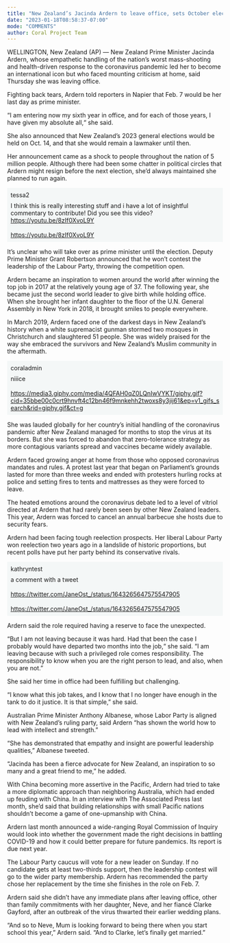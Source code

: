 ```yaml
---
title: "New Zealand’s Jacinda Ardern to leave office, sets October election"
date: "2023-01-18T08:58:37-07:00"
mode: "COMMENTS"
author: Coral Project Team
---
```



WELLINGTON, New Zealand (AP) — New Zealand Prime Minister Jacinda Ardern, whose empathetic handling of the nation’s worst mass-shooting and health-driven response to the coronavirus pandemic led her to become an international icon but who faced mounting criticism at home, said Thursday she was leaving office.

Fighting back tears, Ardern told reporters in Napier that Feb. 7 would be her last day as prime minister.

“I am entering now my sixth year in office, and for each of those years, I have given my absolute all,“ she said.

She also announced that New Zealand’s 2023 general elections would be held on Oct. 14, and that she would remain a lawmaker until then.

Her announcement came as a shock to people throughout the nation of 5 million people. Although there had been some chatter in political circles that Ardern might resign before the next election, she’d always maintained she planned to run again.

<div class="coral-comment-embed" style="background-color: #f4f7f7; padding: 8px;" data-commentID=327cc558-f419-4827-90fc-1c468677f698 data-allowReplies="true" data-reactionLabel="Respect"><div style="margin-bottom: 8px;">tessa2</div><div><div>I think this is really interesting stuff and i have a lot of insightful commentary to contribute! Did you see this video? <a href="https://youtu.be/8zIf0XvoL9Y" target="_blank" rel="noopener noreferrer ugc">https://youtu.be/8zIf0XvoL9Y</a><br></div><div><br><a href="https://youtu.be/8zIf0XvoL9Y" target="_blank" rel="noopener noreferrer ugc">https://youtu.be/8zIf0XvoL9Y</a></div></div></div>

It’s unclear who will take over as prime minister until the election. Deputy Prime Minister Grant Robertson announced that he won’t contest the leadership of the Labour Party, throwing the competition open.

Ardern became an inspiration to women around the world after winning the top job in 2017 at the relatively young age of 37. The following year, she became just the second world leader to give birth while holding office. When she brought her infant daughter to the floor of the U.N. General Assembly in New York in 2018, it brought smiles to people everywhere.

In March 2019, Ardern faced one of the darkest days in New Zealand’s history when a white supremacist gunman stormed two mosques in Christchurch and slaughtered 51 people. She was widely praised for the way she embraced the survivors and New Zealand’s Muslim community in the aftermath.

<div class="coral-comment-embed" style="background-color: #f4f7f7; padding: 8px;" data-commentID=f6562714-25f4-41bf-b1c1-fec0753e3b35 data-allowReplies="true" data-reactionLabel="Respect"><div style="margin-bottom: 8px;">coraladmin</div><div><div>niiice</div><div><br><a href="https://media3.giphy.com/media/4QFAH0qZ0LQnIwVYKT/giphy.gif?cid=35bbe00c0crt9hnvft4c12bn46f9mnkehh2twoxs8y3jij61&ep=v1_gifs_search&rid=giphy.gif&ct=g" target="_blank" rel="noopener noreferrer ugc">https://media3.giphy.com/media/4QFAH0qZ0LQnIwVYKT/giphy.gif?cid=35bbe00c0crt9hnvft4c12bn46f9mnkehh2twoxs8y3jij61&ep=v1_gifs_search&rid=giphy.gif&ct=g</a></div></div></div>

She was lauded globally for her country’s initial handling of the coronavirus pandemic after New Zealand managed for months to stop the virus at its borders. But she was forced to abandon that zero-tolerance strategy as more contagious variants spread and vaccines became widely available.

Ardern faced growing anger at home from those who opposed coronavirus mandates and rules. A protest last year that began on Parliament’s grounds lasted for more than three weeks and ended with protesters hurling rocks at police and setting fires to tents and mattresses as they were forced to leave.

The heated emotions around the coronavirus debate led to a level of vitriol directed at Ardern that had rarely been seen by other New Zealand leaders. This year, Ardern was forced to cancel an annual barbecue she hosts due to security fears.

Ardern had been facing tough reelection prospects. Her liberal Labour Party won reelection two years ago in a landslide of historic proportions, but recent polls have put her party behind its conservative rivals.

<div class="coral-comment-embed" style="background-color: #f4f7f7; padding: 8px;" data-commentID=d43da362-c2d2-4db6-a890-dbca8aa4f1b6 data-allowReplies="true" data-reactionLabel="Respect"><div style="margin-bottom: 8px;">kathryntest</div><div><div>a comment with a tweet<br></div><div><br></div><div><a href="https://twitter.com/JaneOst_/status/1643265647575547905" target="_blank" rel="noopener noreferrer ugc">https://twitter.com/JaneOst_/status/1643265647575547905</a><br></div><div><br><a href="https://twitter.com/JaneOst_/status/1643265647575547905" target="_blank" rel="noopener noreferrer ugc">https://twitter.com/JaneOst_/status/1643265647575547905</a></div></div></div>

Ardern said the role required having a reserve to face the unexpected.

“But I am not leaving because it was hard. Had that been the case I probably would have departed two months into the job,“ she said. “I am leaving because with such a privileged role comes responsibility. The responsibility to know when you are the right person to lead, and also, when you are not.”

She said her time in office had been fulfilling but challenging.

“I know what this job takes, and I know that I no longer have enough in the tank to do it justice. It is that simple,” she said.

Australian Prime Minister Anthony Albanese, whose Labor Party is aligned with New Zealand’s ruling party, said Ardern “has shown the world how to lead with intellect and strength.”

“She has demonstrated that empathy and insight are powerful leadership qualities,” Albanese tweeted.

“Jacinda has been a fierce advocate for New Zealand, an inspiration to so many and a great friend to me,” he added.

With China becoming more assertive in the Pacific, Ardern had tried to take a more diplomatic approach than neighboring Australia, which had ended up feuding with China. In an interview with The Associated Press last month, she’d said that building relationships with small Pacific nations shouldn’t become a game of one-upmanship with China.


Ardern last month announced a wide-ranging Royal Commission of Inquiry would look into whether the government made the right decisions in battling COVID-19 and how it could better prepare for future pandemics. Its report is due next year.

The Labour Party caucus will vote for a new leader on Sunday. If no candidate gets at least two-thirds support, then the leadership contest will go to the wider party membership. Ardern has recommended the party chose her replacement by the time she finishes in the role on Feb. 7.

Ardern said she didn’t have any immediate plans after leaving office, other than family commitments with her daughter, Neve, and her fiancé Clarke Gayford, after an outbreak of the virus thwarted their earlier wedding plans.

“And so to Neve, Mum is looking forward to being there when you start school this year,” Ardern said. “And to Clarke, let’s finally get married.”
